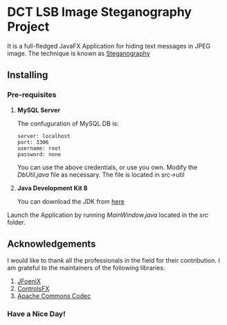 # DCT LSB Image Steganography Project
It is a full-fledged JavaFX Application for hiding text messages in JPEG image. The technique is known as [Steganography](https://en.wikipedia.org/wiki/Steganography)

## Installing
### Pre-requisites
1. <b>MySQL Server</b>
 
    The confuguration of MySQL DB is:
    ```mysql
    server: localhost
    port: 3306
    username: root
    password: none
    ```
    You can use the above credentials, or use you own.
    Modify the *DbUtil.java* file as necessary. The file is located in src->util
    
2. **Java Development Kit 8**

    You can download the JDK from [here](https://www.oracle.com/technetwork/java/javase/downloads/jdk8-downloads-2133151.html)
    
Launch the Application by running *MainWindow.java* located in the *src* folder.

## Acknowledgements
I would like to thank all the professionals in the field for their contribution.
I am grateful to the maintainers of the following libraries:
1. [JFoeniX](http://www.jfoenix.com/)
2. [ControlsFX](https://github.com/controlsfx/controlsfx)
3. [Apache Commons Codec](https://commons.apache.org/proper/commons-codec/)

### Have a Nice Day!